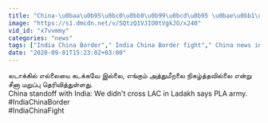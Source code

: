 ```yaml
---
title: "China-\u0baa\u0b95\u0bc0\u0bb0\u0b99\u0bcd\u0b95 \u0bae\u0bb1\u0bc1\u0baa\u0bcd\u0baa\u0bc1..Ladakh-\u0bb2\u0bcd \u0b8e\u0bb2\u0bcd\u0bb2\u0bc8\u0baf\u0bc8 \u0b95\u0b9f\u0b95\u0bcd\u0b95\u0bb5\u0bc7 \u0b87\u0bb2\u0bcd\u0bb2\u0bc8\u0baf\u0bbe\u0bae\u0bcd Oneindia Tamil"
image: "https://s1.dmcdn.net/v/SQtzQ1VJIO0tVgkJO/x240"
vid_id: "x7vvmmy"
categories: "news"
tags: ["India China Border"," India China Border fight"," China news in tamil"]
date: "2020-09-01T15:23:02+03:00"
---
```

லடாக்கில் எல்லையை கடக்கவே இல்லை, எங்கும் அத்துமீறலை நிகழ்த்தவில்லை என்று சீனா மறுப்பு தெரிவித்துள்ளது.  <br>China standoff with India: We didn't cross LAC in Ladakh says PLA army.  <br>#IndiaChinaBorder  <br>#IndiaChinaFight

